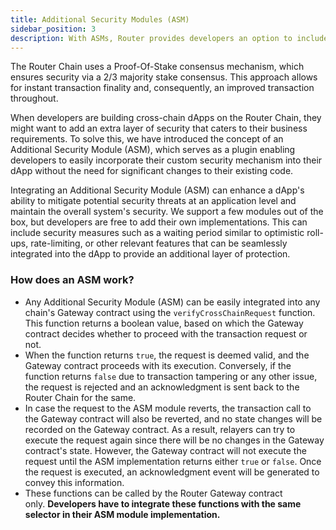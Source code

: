 ```yaml
---
title: Additional Security Modules (ASM)
sidebar_position: 3
description: With ASMs, Router provides developers an option to include additional security safeguards in their cross-chain applications
---
```



The Router Chain uses a Proof-Of-Stake consensus mechanism, which ensures security via a 2/3 majority stake consensus. This approach allows for instant transaction finality and, consequently, an improved transaction throughout.

When developers are building cross-chain dApps on the Router Chain, they might want to add an extra layer of security that caters to their business requirements. To solve this, we have introduced the concept of an Additional Security Module (ASM), which serves as a plugin enabling developers to easily incorporate their custom security mechanism into their dApp without the need for significant changes to their existing code.

Integrating an Additional Security Module (ASM) can enhance a dApp's ability to mitigate potential security threats at an application level and maintain the overall system's security. We support a few modules out of the box, but developers are free to add their own implementations. This can include security measures such as a waiting period similar to optimistic roll-ups, rate-limiting, or other relevant features that can be seamlessly integrated into the dApp to provide an additional layer of protection.

### How does an ASM work?

- Any Additional Security Module (ASM) can be easily integrated into any chain's Gateway contract using the `verifyCrossChainRequest` function. This function returns a boolean value, based on which the Gateway contract decides whether to proceed with the transaction request or not.
- When the function returns `true`, the request is deemed valid, and the Gateway contract proceeds with its execution. Conversely, if the function returns `false` due to transaction tampering or any other issue, the request is rejected and an acknowledgment is sent back to the Router Chain for the same. 
- In case the request to the ASM module reverts, the transaction call to the Gateway contract will also be reverted, and no state changes will be recorded on the Gateway contract. As a result, relayers can try to execute the request again since there will be no changes in the Gateway contract's state. However, the Gateway contract will not execute the request until the ASM implementation returns either `true` or `false`. Once the request is executed, an acknowledgment event will be generated to convey this information.
- These functions can be called by the Router Gateway contract only. **Developers have to integrate these functions with the same selector in their ASM module implementation.**